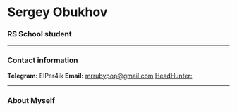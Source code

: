 # Sergey Obukhov
### RS School student
******
### Contact information 
**Telegram:** ElPer4ik
**Email:** mrrubypop@gmail.com
[HeadHunter:](https://hh.kz/resume/265410e4ff03d1b1590039ed1f65364a723341)
******
### About Myself
